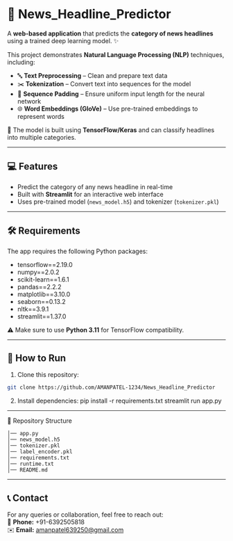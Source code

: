 # 📰 News_Headline_Predictor

A **web-based application** that predicts the **category of news headlines** using a trained deep learning model. ✨  

This project demonstrates **Natural Language Processing (NLP)** techniques, including:  
- 🔤 **Text Preprocessing** – Clean and prepare text data  
- ✂️ **Tokenization** – Convert text into sequences for the model  
- 📏 **Sequence Padding** – Ensure uniform input length for the neural network  
- 🌐 **Word Embeddings (GloVe)** – Use pre-trained embeddings to represent words
  
🧠 The model is built using **TensorFlow/Keras** and can classify headlines into multiple categories.  

---

## 💻 Features

- Predict the category of any news headline in real-time  
- Built with **Streamlit** for an interactive web interface  
- Uses pre-trained model (`news_model.h5`) and tokenizer (`tokenizer.pkl`)  

---

## 🛠️ Requirements

The app requires the following Python packages:

- tensorflow==2.19.0
- numpy==2.0.2
- scikit-learn==1.6.1
- pandas==2.2.2
- matplotlib==3.10.0
- seaborn==0.13.2
- nltk==3.9.1
- streamlit==1.37.0

⚠️ Make sure to use **Python 3.11** for TensorFlow compatibility.  

---

## 🚀 How to Run

1. Clone this repository:  
```bash
git clone https://github.com/AMANPATEL-1234/News_Headline_Predictor
```
2. Install dependencies:
pip install -r requirements.txt
streamlit run app.py

---
📂 Repository Structure
```News_Headline_Predictor/
│── app.py
│── news_model.h5
│── tokenizer.pkl
│── label_encoder.pkl
│── requirements.txt
│── runtime.txt
│── README.md
```
---
## 📞 Contact
For any queries or collaboration, feel free to reach out:  
📱 **Phone:** +91-6392505818  
✉️ **Email:** amanpatel639250@gmail.com


